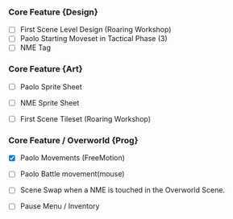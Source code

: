 ### Core Feature {Design}

- [ ] First Scene Level Design  (Roaring Workshop)
- [ ] Paolo Starting Moveset in Tactical Phase (3)
- [ ] NME Tag

### Core Feature {Art}

- [ ] Paolo Sprite Sheet  
- [ ] NME Sprite Sheet  
- [ ] First Scene Tileset (Roaring Workshop)


### Core Feature / Overworld {Prog}


- [x] Paolo Movements (FreeMotion)
- [ ] Paolo Battle movement(mouse)

- [ ] Scene Swap when a NME is touched in the Overworld Scene.  
- [ ] Pause Menu / Inventory